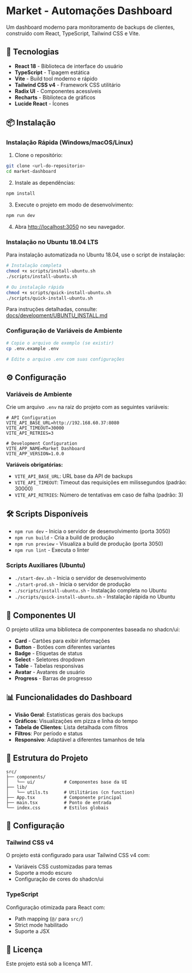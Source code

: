 # Market - Automações Dashboard

Um dashboard moderno para monitoramento de backups de clientes, construído com React, TypeScript, Tailwind CSS e Vite.

## 🚀 Tecnologias

- **React 18** - Biblioteca de interface do usuário
- **TypeScript** - Tipagem estática
- **Vite** - Build tool moderno e rápido
- **Tailwind CSS v4** - Framework CSS utilitário
- **Radix UI** - Componentes acessíveis
- **Recharts** - Biblioteca de gráficos
- **Lucide React** - Ícones

## 📦 Instalação

### Instalação Rápida (Windows/macOS/Linux)

1. Clone o repositório:
```bash
git clone <url-do-repositorio>
cd market-dashboard
```

2. Instale as dependências:
```bash
npm install
```

3. Execute o projeto em modo de desenvolvimento:
```bash
npm run dev
```

4. Abra [http://localhost:3050](http://localhost:3050) no seu navegador.

### Instalação no Ubuntu 18.04 LTS

Para instalação automatizada no Ubuntu 18.04, use o script de instalação:

```bash
# Instalação completa
chmod +x scripts/install-ubuntu.sh
./scripts/install-ubuntu.sh

# Ou instalação rápida
chmod +x scripts/quick-install-ubuntu.sh
./scripts/quick-install-ubuntu.sh
```

Para instruções detalhadas, consulte: [docs/development/UBUNTU_INSTALL.md](docs/development/UBUNTU_INSTALL.md)

### Configuração de Variáveis de Ambiente

```bash
# Copie o arquivo de exemplo (se existir)
cp .env.example .env

# Edite o arquivo .env com suas configurações
```

## ⚙️ Configuração

### Variáveis de Ambiente

Crie um arquivo `.env` na raiz do projeto com as seguintes variáveis:

```env
# API Configuration
VITE_API_BASE_URL=http://192.168.60.37:8080
VITE_API_TIMEOUT=30000
VITE_API_RETRIES=3

# Development Configuration
VITE_APP_NAME=Market Dashboard
VITE_APP_VERSION=1.0.0
```

**Variáveis obrigatórias:**
- `VITE_API_BASE_URL`: URL base da API de backups
- `VITE_API_TIMEOUT`: Timeout das requisições em milissegundos (padrão: 30000)
- `VITE_API_RETRIES`: Número de tentativas em caso de falha (padrão: 3)

## 🛠️ Scripts Disponíveis

- `npm run dev` - Inicia o servidor de desenvolvimento (porta 3050)
- `npm run build` - Cria a build de produção
- `npm run preview` - Visualiza a build de produção (porta 3050)
- `npm run lint` - Executa o linter

### Scripts Auxiliares (Ubuntu)

- `./start-dev.sh` - Inicia o servidor de desenvolvimento
- `./start-prod.sh` - Inicia o servidor de produção
- `./scripts/install-ubuntu.sh` - Instalação completa no Ubuntu
- `./scripts/quick-install-ubuntu.sh` - Instalação rápida no Ubuntu

## 🎨 Componentes UI

O projeto utiliza uma biblioteca de componentes baseada no shadcn/ui:

- **Card** - Cartões para exibir informações
- **Button** - Botões com diferentes variantes
- **Badge** - Etiquetas de status
- **Select** - Seletores dropdown
- **Table** - Tabelas responsivas
- **Avatar** - Avatares de usuário
- **Progress** - Barras de progresso

## 📊 Funcionalidades do Dashboard

- **Visão Geral**: Estatísticas gerais dos backups
- **Gráficos**: Visualizações em pizza e linha do tempo
- **Tabela de Clientes**: Lista detalhada com filtros
- **Filtros**: Por período e status
- **Responsivo**: Adaptável a diferentes tamanhos de tela

## 🎯 Estrutura do Projeto

```
src/
├── components/
│   └── ui/           # Componentes base da UI
├── lib/
│   └── utils.ts      # Utilitários (cn function)
├── App.tsx           # Componente principal
├── main.tsx          # Ponto de entrada
└── index.css         # Estilos globais
```

## 🔧 Configuração

### Tailwind CSS v4

O projeto está configurado para usar Tailwind CSS v4 com:
- Variáveis CSS customizadas para temas
- Suporte a modo escuro
- Configuração de cores do shadcn/ui

### TypeScript

Configuração otimizada para React com:
- Path mapping (`@/` para `src/`)
- Strict mode habilitado
- Suporte a JSX

## 📝 Licença

Este projeto está sob a licença MIT.
